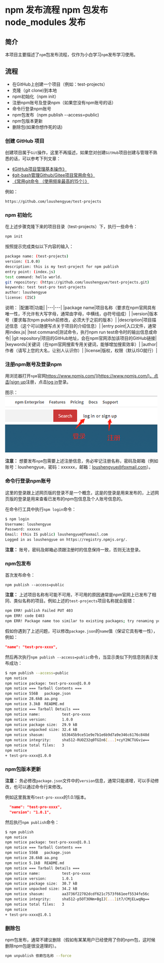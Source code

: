 # npm 发布流程 npm 包发布 node_modules 发布

## 简介
本项目主要描述了`npm`包发布流程，仅作为小白学习`npm`发布学习使用。

## 流程

- 在GitHub上创建一个项目（例如：test-projects）
- 克隆（git clone)到本地
- npm初始化（npm init）
- 注册npm账号及登录npm（如果您没有npm账号的话）
- 命令行登录npm账号
- npm包发布（npm publish --access=public)
- npm包版本更新
- 删除包(如果你想作死的话)

### 创建 GitHub 项目

创建项目属于`Git`操作，这里不再描述，如果您对创建`GitHub`项目创建与管理不熟悉的话，可以参考下列文章：
- [《GitHub项目管理基本操作》](https://blog.csdn.net/weixin_41424247/article/details/78998916)
- [《git-bash管理Github/Gitee项目常用命令》](https://blog.csdn.net/weixin_41424247/article/details/79007443)
- [《常用git命令 （使用频率最高的15个）》](https://blog.csdn.net/weixin_41424247/article/details/86626610)

例如：
```bash
https://github.com/loushengyue/test-projects
```

### npm 初始化

在上述步骤克隆下来的项目目录（test-projects）下，执行一些命令：

```bash
npm init
```
按照提示完成类似以下内容的输入：

```bash
package name: (test-projects)
version: (1.0.0)
description: this is my test-project for npm publish
entry point: (index.js)
test command: hello world.
git repository: (https://github.com/loushengyue/test-projects.git)
keywords: test test-pro test-projects
author: loushengyue
license: (ISC)

```
说明：
|配置项|功能|
|---|---|
|package name|项目名称（要求在npm官网具有唯一性，不允许有大写字母，通常由字母，中横线，@符号组成）|
|version|版本号（要求每次npm publish前修改，必须大于之前的版本）|
|description|项目描述信息（这个可以随便写点关于项目的介绍信息）|
|entry point|入口文件，通常用index.js|
|test command|测试命令，执行npm run test命令时的输出信息或命令|
|git repository|项目的GitHub地址，会在npm官网添加该项目的GitHub链接|
|keywords|关键词（在npm官网搜索专用关键词，能够增加搜索效率）|
|author|作者（请写上您的大名，让别人认识你）|
|license|版权，权限（默认ISO就行）|



### 注册npm账号及登录npm

用浏览器打开`npm`官网[https://www.npmjs.com/](https://www.npmjs.com/)，点击[sign up](https://www.npmjs.com/signup)注册，点击[log in](https://www.npmjs.com/login)登录。

图示：
![npm登录及注册](./aa.png)

**注意：** 想要发布`npm`包需要上述注册信息，务必牢记注册名称，密码及邮箱（例如账号：loushengyue，密码：xxxxxx，邮箱：loushengyue@foxmail.com）。

### 命令行登录npm账号
这里的登录跟上述网页版的登录不是一个概念，这是的登录是用来发布的，上述网页版的登录是用来查看已发布的npm包信息及个人账号信息的。

在命令行工具中执行`npm login`命令：
```bash
$ npm login
Username: loushengyue
Password: xxxxxx
Email: (this IS public) loushengyue@foxmail.com
Logged in as loushengyue on https://registry.npmjs.org/.
```
**注意：** 账号，密码及邮箱必须跟注册时的信息保持一致，否则无法登录。



### npm包发布

首次发布命令：
```
npm publish --access=public
```
**注意：** 上述项目名称有可能不可用，不可用的原因通常是npm官网上已发布了相同、类似名称的项目。例如上述的`test-projects`项目名称就会报错：
```bash
npm ERR! publish Failed PUT 403
npm ERR! code E403
npm ERR! Package name too similar to existing packages; try renaming your package to '@loushengyue/test-projects' and publishing with 'npm publish --access=public' instead : test-projects
```
假如你遇到了上述问题，可以修改`package.json`的`name`值（保证它具有唯一性），例如：
```json
"name": "test-pro-xxxx",
```
然后再次执行`npm publish --access=public`命令，当显示类似下列信息则表示发布成功：
```bash
$ npm publish --access=public
npm notice
npm notice package: test-pro-xxxx@1.0.0
npm notice === Tarball Contents ===
npm notice 556B   package.json
npm notice 28.6kB aa.png
npm notice 3.3kB  README.md
npm notice === Tarball Details ===
npm notice name:          test-pro-xxxx
npm notice version:       1.0.0
npm notice package size:  29.9 kB
npm notice unpacked size: 32.4 kB
npm notice shasum:        b53645b9ce51e9e7b1e6b9d7a9e346c6176c848d
npm notice integrity:     sha512-RUOZ32q0TGIn6[...]+cyY2NCTUGviw==
npm notice total files:   3
npm notice
+ test-pro-xxxx@1.0.0
```

### npm包版本更新

**注意：** 务必修改`package.json`文件中的`version`信息，通常只能递增，可以手动修改，也可以通过命令行来修改。

例如这里我发布`test-pro-xxxx`的1.0.1版本。
```json
  "name": "test-pro-xxxx",
  "version": "1.0.1",
```
然后执行`npm publish`命令：
```bash
$ npm publish
npm notice
npm notice package: test-pro-xxxx@1.0.1
npm notice === Tarball Contents ===
npm notice 556B   package.json
npm notice 28.6kB aa.png
npm notice 5.1kB  README.md
npm notice === Tarball Details ===
npm notice name:          test-pro-xxxx
npm notice version:       1.0.1
npm notice package size:  30.7 kB
npm notice unpacked size: 34.2 kB
npm notice shasum:        aa3736f22702dcdf621c7573f661eef5534fe56c
npm notice integrity:     sha512-p5OT3ONm+BgIJ[...]it7/CMjELwqNg==
npm notice total files:   3
npm notice
+ test-pro-xxxx@1.0.1
```

### 删除包
npm包发布，通常不建议删除（假如有某某用户已经使用了你的npm包，这时候删除npm包是很没道理的）。

```bash
npm unpublish 依赖包名称 --force
```